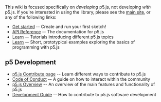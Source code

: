 This wiki is focused specifically on *developing* p5.js, not developing *with* p5.js.  If you're interested in using the library, please see the [main site](http://p5js.org), or any of the following links:  

* [Get started](http://p5js.org/get-started/) -- Create and run your first sketch!  
* [API Reference](http://p5js.org/reference) -- The documentation for p5.js
* [Learn](http://p5js.org/learn/) -- Tutorials introducing different p5.js topics
* [Learn](http://p5js.org/examples/) -- Short, prototypical examples exploring the basics of programming with p5.js


## p5 Development

* [p5.js Contribute page](http://p5js.org/community/) -- Learn different ways to contribute to p5.js
* [Code of Conduct](https://github.com/processing/p5.js/wiki/Code-of-Conduct) -- A guide on how to interact within the community
* [p5.js Overview](https://github.com/processing/p5.js/wiki/p5.js-overview) -- An overview of the main features and functionality of p5.js
* [Development Guide](https://github.com/processing/p5.js/wiki/Development) -- How to contribute to p5.js software development
